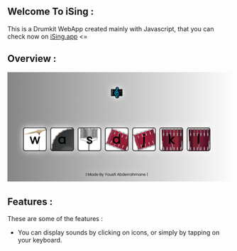 ## Welcome To iSing :

This is a Drumkit WebApp created mainly with Javascript, that you can check now on [iSing.app](https://isiing.netlify.app/) <=

## Overview :

![](images/99.png)

## Features :

These are some of the features :

- You can display sounds by clicking on icons, or simply by tapping on your keyboard.
